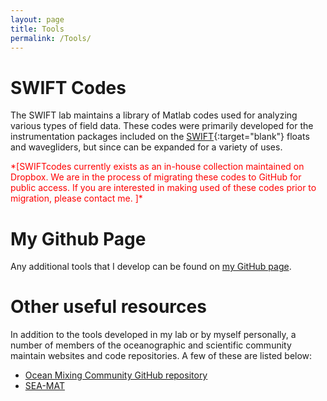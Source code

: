 ```yaml
---
layout: page
title: Tools
permalink: /Tools/
---
```


# SWIFT Codes
The SWIFT lab maintains a library of Matlab codes used for analyzing various types of field data. These codes were primarily developed for the instrumentation packages included on the [SWIFT](http://www.apl.washington.edu/swift){:target="blank"} floats and wavegliders, but since can be expanded for a variety of uses.

<span style="color:red">
*[SWIFTcodes currently exists as an in-house collection maintained on Dropbox. We are in the process of migrating these codes to GitHub for public access. If you are interested in making used of these codes prior to migration, please contact me. ]*
</span>

# My Github Page
Any additional tools that I develop can be found on [my GitHub page](https://github.com/sdbrenner).


# Other useful resources
In addition to the tools developed in my lab or by myself personally, a number of members of the oceanographic and scientific community maintain websites and code repositories.  A few of these are listed below:

* [Ocean Mixing Community GitHub repository](https://github.com/OceanMixingCommunity)
* [SEA-MAT](https://www.eoas.ubc.ca/~rich/)
